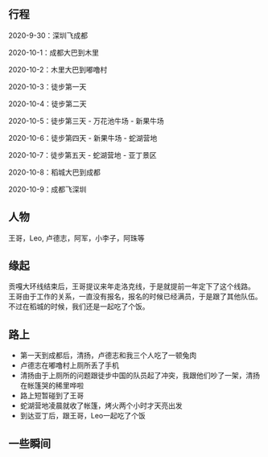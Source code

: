 ## 行程

2020-9-30：深圳飞成都

2020-10-1：成都大巴到木里

2020-10-2：木里大巴到嘟噜村

2020-10-3：徒步第一天

2020-10-4：徒步第二天 

2020-10-5：徒步第三天 - 万花池牛场 - 新果牛场

2020-10-6：徒步第四天 - 新果牛场 - 蛇湖营地

2020-10-7：徒步第五天 - 蛇湖营地 - 亚丁景区

2020-10-8：稻城大巴到成都

2020-10-9：成都飞深圳

## 人物

王哥，Leo, 卢德志，阿军，小李子，阿珠等

## 缘起

贡嘎大环线结束后，王哥提议来年走洛克线，于是就提前一年定下了这个线路。
王哥由于工作的关系，一直没有报名，报名的时候已经满员，于是跟了其他队伍。
不过在稻城的时候，我们还是一起吃了个饭。

## 路上

* 第一天到成都后，清扬，卢德志和我三个人吃了一顿兔肉
* 卢德志在嘟噜村上厕所丢了手机
* 清扬由于上厕所的问题跟徒步中国的队员起了冲突，我跟他们吵了一架，清扬在帐篷哭的稀里哗啦
* 路上短暂碰到了王哥
* 蛇湖营地凌晨就收了帐篷，烤火两个小时才天亮出发
* 到达亚丁后，跟王哥，Leo一起吃了个饭


## 一些瞬间

